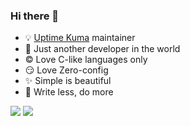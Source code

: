 ### Hi there 👋

- 💡 [Uptime Kuma](https://github.com/louislam/uptime-kuma) maintainer 
- 🐨 Just another developer in the world
- ©️ Love C-like languages only
- 😏 Love Zero-config
- ✨ Simple is beautiful
- 🦥 Write less, do more

<img src="https://github-readme-stats.vercel.app/api?username=louislam&count_private=true&show_icons=true&include_all_commits=true" /> 

<img src="https://github-readme-stats.vercel.app/api/top-langs/?username=louislam" />

